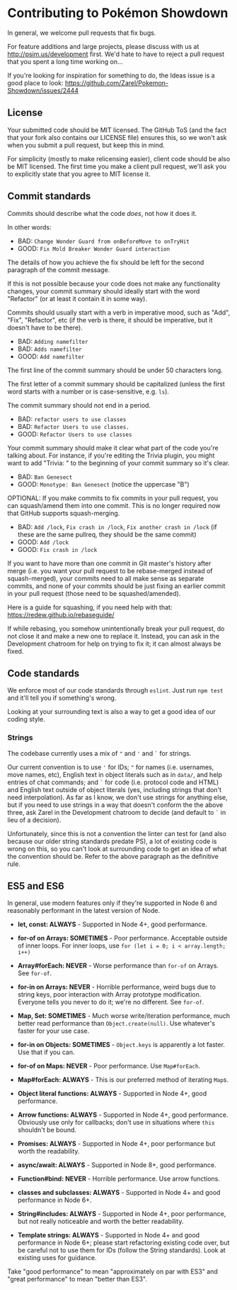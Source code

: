 Contributing to Pokémon Showdown
========================================================================

In general, we welcome pull requests that fix bugs.

For feature additions and large projects, please discuss with us at http://psim.us/development first. We'd hate to have to reject a pull request that you spent a long time working on...

If you're looking for inspiration for something to do, the Ideas issue is a good place to look: https://github.com/Zarel/Pokemon-Showdown/issues/2444


License
------------------------------------------------------------------------

Your submitted code should be MIT licensed. The GitHub ToS (and the fact that your fork also contains our LICENSE file) ensures this, so we won't ask when you submit a pull request, but keep this in mind.

For simplicity (mostly to make relicensing easier), client code should be also be MIT licensed. The first time you make a client pull request, we'll ask you to explicitly state that you agree to MIT license it.


Commit standards
------------------------------------------------------------------------

Commits should describe what the code _does_, not how it does it.

In other words:

- BAD: `Change Wonder Guard from onBeforeMove to onTryHit`
- GOOD: `Fix Mold Breaker Wonder Guard interaction`

The details of how you achieve the fix should be left for the second paragraph of the commit message.

If this is not possible because your code does not make any functionality changes, your commit summary should ideally start with the word "Refactor" (or at least it contain it in some way).

Commits should usually start with a verb in imperative mood, such as "Add", "Fix", "Refactor", etc (if the verb is there, it should be imperative, but it doesn't have to be there).

- BAD: `Adding namefilter`
- BAD: `Adds namefilter`
- GOOD: `Add namefilter`

The first line of the commit summary should be under 50 characters long.

The first letter of a commit summary should be capitalized (unless the first word starts with a number or is case-sensitive, e.g. `ls`).

The commit summary should not end in a period.

- BAD: `refactor users to use classes`
- BAD: `Refactor Users to use classes.`
- GOOD: `Refactor Users to use classes`

Your commit summary should make it clear what part of the code you're talking about. For instance, if you're editing the Trivia plugin, you might want to add "Trivia: " to the beginning of your commit summary so it's clear.

- BAD: `Ban Genesect`
- GOOD: `Monotype: Ban Genesect` (notice the uppercase "B")

OPTIONAL: If you make commits to fix commits in your pull request, you can squash/amend them into one commit. This is no longer required now that GitHub supports squash-merging.

- BAD: `Add /lock`, `Fix crash in /lock`, `Fix another crash in /lock` (if these are the same pullreq, they should be the same commit)
- GOOD: `Add /lock`
- GOOD: `Fix crash in /lock`

If you want to have more than one commit in Git master's history after merge (i.e. you want your pull request to be rebase-merged instead of squash-merged), your commits need to all make sense as separate commits, and none of your commits should be just fixing an earlier commit in your pull request (those need to be squashed/amended).

Here is a guide for squashing, if you need help with that: https://redew.github.io/rebaseguide/

If while rebasing, you somehow unintentionally break your pull request, do not close it and make a new one to replace it. Instead, you can ask in the Development chatroom for help on trying to fix it; it can almost always be fixed.


Code standards
------------------------------------------------------------------------

We enforce most of our code standards through `eslint`. Just run `npm test` and it'll tell you if something's wrong.

Looking at your surrounding text is also a way to get a good idea of our coding style.

### Strings

The codebase currently uses a mix of `"` and `'` and `` ` `` for strings.

Our current convention is to use `'` for IDs; `"` for names (i.e. usernames, move names, etc), English text in object literals such as in `data/`, and help entries of chat commands; and `` ` `` for code (i.e. protocol code and HTML) and English text outside of object literals (yes, including strings that don't need interpolation). As far as I know, we don't use strings for anything else, but if you need to use strings in a way that doesn't conform the the above three, ask Zarel in the Development chatroom to decide (and default to `` ` `` in lieu of a decision).

Unfortunately, since this is not a convention the linter can test for (and also because our older string standards predate PS), a lot of existing code is wrong on this, so you can't look at surrounding code to get an idea of what the convention should be. Refer to the above paragraph as the definitive rule.


ES5 and ES6
------------------------------------------------------------------------

In general, use modern features only if they're supported in Node 6 and reasonably performant in the latest version of Node.

- **let, const: ALWAYS** - Supported in Node 4+, good performance.

- **for-of on Arrays: SOMETIMES** - Poor performance. Acceptable outside of inner loops. For inner loops, use `for (let i = 0; i < array.length; i++)`

- **Array#forEach: NEVER** - Worse performance than `for-of` on Arrays. See `for-of`.

- **for-in on Arrays: NEVER** - Horrible performance, weird bugs due to string keys, poor interaction with Array prototype modification. Everyone tells you never to do it; we're no different. See `for-of`.

- **Map, Set: SOMETIMES** - Much worse write/iteration performance, much better read performance than `Object.create(null)`. Use whatever's faster for your use case.

- **for-in on Objects: SOMETIMES** - `Object.keys` is apparently a lot faster. Use that if you can.

- **for-of on Maps: NEVER** - Poor performance. Use `Map#forEach`.

- **Map#forEach: ALWAYS** - This is our preferred method of iterating `Map`s.

- **Object literal functions: ALWAYS** - Supported in Node 4+, good performance.

- **Arrow functions: ALWAYS** - Supported in Node 4+, good performance. Obviously use only for callbacks; don't use in situations where `this` shouldn't be bound.

- **Promises: ALWAYS** - Supported in Node 4+, poor performance but worth the readability.

- **async/await: ALWAYS** - Supported in Node 8+, good performance.

- **Function#bind: NEVER** - Horrible performance. Use arrow functions.

- **classes and subclasses: ALWAYS** - Supported in Node 4+ and good performance in Node 6+.

- **String#includes: ALWAYS** - Supported in Node 4+, poor performance, but not really noticeable and worth the better readability.

- **Template strings: ALWAYS** - Supported in Node 4+ and good performance in Node 6+; please start refactoring existing code over, but be careful not to use them for IDs (follow the String standards). Look at existing uses for guidance.

Take "good performance" to mean "approximately on par with ES3" and "great performance" to mean "better than ES3".
